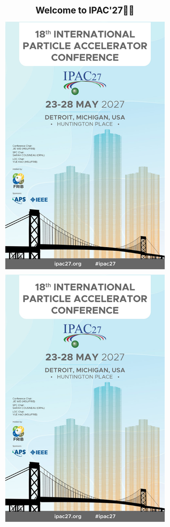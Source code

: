 <h1 style="text-align:center;">Welcome to IPAC'27🍾🎉</h1>

![IPAC27 Poster](./resources/IPAC27_final_v2_web.jpg "IPAC'27 Official Poster")

<img src="./resources/IPAC27_final_v2_web.jpg" alt="IPAC'27 Poster"
     style="display: block; margin: 0 auto" />
